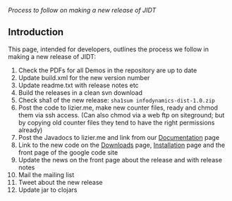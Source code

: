 _Process to follow on making a new release of JIDT_

## Introduction

This page, intended for developers, outlines the process we follow in making a new release of JIDT:

 1. Check the PDFs for all Demos in the repository are up to date
 1. Update build.xml for the new version number
 1. Update readme.txt with release notes etc
 1. Build the releases in a clean svn download
 1. Check sha1 of the new release: `sha1sum infodynamics-dist-1.0.zip`
 1. Post the code to lizier.me, make new counter files, ready and chmod them via ssh access. (Can also chmod via a web ftp on siteground; but by copying old counter files they tend to have the right permissions already)
 1. Post the Javadocs to lizier.me and link from our [Documentation](Documentation) page
 1. Link to the new code on the [Downloads](Downloads) page, [Installation](Installation) page and the front page of the google code site
 1. Update the news on the front page about the release and with release notes
 1. Mail the mailing list
 1. Tweet about the new release
 1. Update jar to clojars